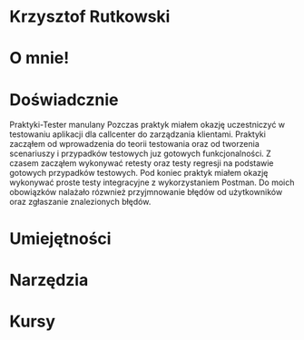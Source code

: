 # Krzysztof Rutkowski

# O mnie!
# Doświadcznie
Praktyki-Tester manulany
Pozczas praktyk miałem okazję uczestniczyć w testowaniu aplikacji dla callcenter do zarządzania klientami.
Praktyki zacząłem od wprowadzenia do teorii testowania oraz od tworzenia scenariuszy i przypadków testowych juz gotowych funkcjonalności.
Z czasem zacząłem wykonywać retesty oraz testy regresji na podstawie gotowych przypadków testowych.
Pod koniec praktyk miałem okazję wykonywać proste testy integracyjne z wykorzystaniem Postman.
Do moich obowiązków nalażało rózwnież przyjmnowanie błędów od użytkowników oraz zgłaszanie znalezionych błędów.


# Umiejętności
# Narzędzia
# Kursy
#

